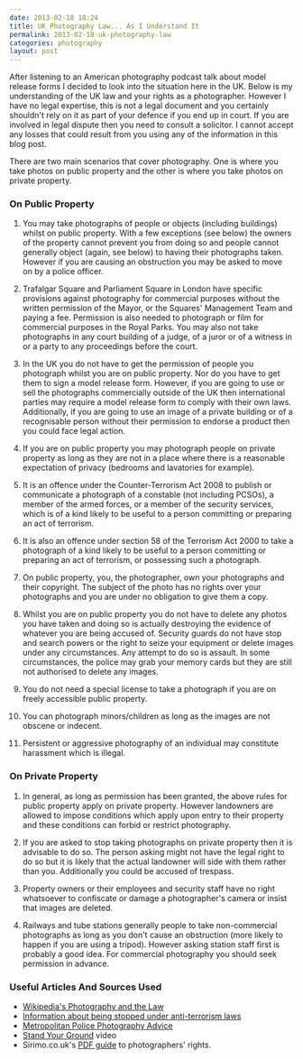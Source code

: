 ```yaml
---
date: 2013-02-18 18:24
title: UK Photography Law... As I Understand It
permalink: 2013-02-18-uk-photography-law
categories: photography
layout: post
---
```


After listening to an American photography podcast talk about model release forms I decided to look into the situation here in the UK. Below is my understanding of the UK law and your rights as a photographer. However I have no legal expertise, this is not a legal document and you certainly shouldn't rely on it as part of your defence if you end up in court. If you are involved in legal dispute then you need to consult a solicitor. I cannot accept any losses that could result from you using any of the information in this blog post.

There are two main scenarios that cover photography. One is where you take photos on public property and the other is where you take photos on private property.

### On Public Property

1. You may take photographs of people or objects (including buildings) whilst on public property. With a few exceptions (see below) the owners of the property cannot prevent you from doing so and people cannot generally object (again, see below) to having their photographs taken. However if you are causing an obstruction you may be asked to move on by a police officer.

2. Trafalgar Square and Parliament Square in London have specific provisions against photography for commercial purposes without the written permission of the Mayor, or the Squares' Management Team and paying a fee. Permission is also needed to photograph or film for commercial purposes in the Royal Parks. You may also not take photographs in any court building of a judge, of a juror or of a witness in or a party to any proceedings before the court.

3. In the UK you do not have to get the permission of people you photograph whilst you are on public property. Nor do you have to get them to sign a model release form. However, if you are going to use or sell the photographs commercially outside of the UK then international parties may require a model release form to comply with their own laws. Additionally, if you are going to use an image of a private building or of a recognisable person without their permission to endorse a product then you could face legal action.

4. If you are on public property you may photograph people on private property as long as they are not in a place where there is a reasonable expectation of privacy (bedrooms and lavatories for example).

5. It is an offence under the Counter-Terrorism Act 2008 to publish or communicate a photograph of a constable (not including PCSOs), a member of the armed forces, or a member of the security services, which is of a kind likely to be useful to a person committing or preparing an act of terrorism.

6. It is also an offence under section 58 of the Terrorism Act 2000 to take a photograph of a kind likely to be useful to a person committing or preparing an act of terrorism, or possessing such a photograph.

7. On public property, you, the photographer, own your photographs and their copyright. The subject of the photo has no rights over your photographs and you are under no obligation to give them a copy.

8. Whilst you are on public property you do not have to delete any photos you have taken and doing so is actually destroying the evidence of whatever you are being accused of. Security guards do not have stop and search powers or the right to seize your equipment or delete images under any circumstances. Any attempt to do so is assault. In some circumstances, the police may grab your memory cards but they are still not authorised to delete any images.

9. You do not need a special license to take a photograph if you are on freely accessible public property.

10. You can photograph minors/children as long as the images are not obscene or indecent.

11. Persistent or aggressive photography of an individual may constitute harassment which is illegal.

### On Private Property

1. In general, as long as permission has been granted, the above rules for public property apply on private property. However landowners are allowed to impose conditions which apply upon entry to their property and these conditions can forbid or restrict photography.

2. If you are asked to stop taking photographs on private property then it is advisable to do so. The person asking might not have the legal right to do so but it is likely that the actual landowner will side with them rather than you. Additionally you could be accused of trespass.

3. Property owners or their employees and security staff have no right whatsoever to confiscate or damage a photographer's camera or insist that images are deleted.

4. Railways and tube stations generally people to take non-commercial photographs as long as you don't cause an obstruction (more likely to happen if you are using a tripod). However asking station staff first is probably a good idea. For commercial photography you should seek permission in advance.


### Useful Articles And Sources Used

* [Wikipedia's Photography and the Law](http://en.wikipedia.org/wiki/Photography_and_the_law)
* [Information about being stopped under anti-terrorism laws](http://www.urban75.org/photos/photographers-rights-anti-terrorism.html)
* [Metropolitan Police Photography Advice](http://www.met.police.uk/about/photography.htm)
* [Stand Your Ground](http://lfph.org/diary/stand-your-ground) video
* Sirimo.co.uk's [PDF guide](http://www.sirimo.co.uk/2009/05/14/uk-photographers-rights-v2) to photographers' rights.
